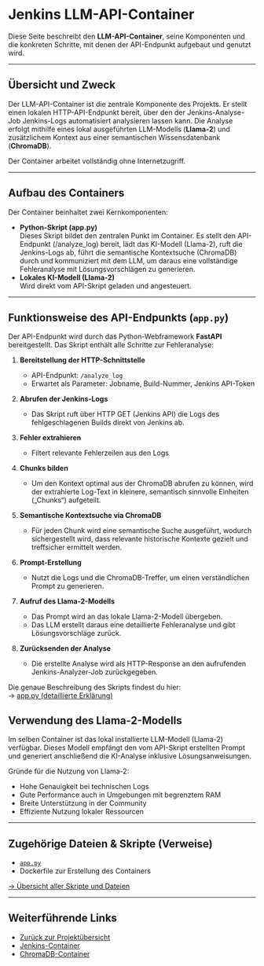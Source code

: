 # Jenkins LLM-API-Container

Diese Seite beschreibt den **LLM-API-Container**, seine Komponenten und die konkreten Schritte, mit denen der API-Endpunkt aufgebaut und genutzt wird.

---

## Übersicht und Zweck

Der LLM-API-Container ist die zentrale Komponente des Projekts. Er stellt einen lokalen HTTP-API-Endpunkt bereit, über den der Jenkins-Analyse-Job Jenkins-Logs automatisiert analysieren lassen kann. Die Analyse erfolgt mithilfe eines lokal ausgeführten LLM-Modells (**Llama-2**) und zusätzlichem Kontext aus einer semantischen Wissensdatenbank (**ChromaDB**).

Der Container arbeitet vollständig ohne Internetzugriff.

---

## Aufbau des Containers

Der Container beinhaltet zwei Kernkomponenten:

- **Python-Skript (app.py)**  
Dieses Skript bildet den zentralen Punkt im Container. Es stellt den API-Endpunkt (/analyze_log) bereit, lädt das KI-Modell (Llama-2), ruft die Jenkins-Logs ab, führt die semantische Kontextsuche (ChromaDB) durch und kommuniziert mit dem LLM, um daraus eine vollständige Fehleranalyse mit Lösungsvorschlägen zu generieren.
- **Lokales KI-Modell (Llama-2)**  
Wird direkt vom API-Skript geladen und angesteuert.

---

## Funktionsweise des API-Endpunkts (`app.py`)

Der API-Endpunkt wird durch das Python-Webframework **FastAPI** bereitgestellt. Das Skript enthält alle Schritte zur Fehleranalyse:

1. **Bereitstellung der HTTP-Schnittstelle**
   - API-Endpunkt: `/analyze_log`
   - Erwartet als Parameter: Jobname, Build-Nummer, Jenkins API-Token

2. **Abrufen der Jenkins-Logs**
   - Das Skript ruft über HTTP GET (Jenkins API) die Logs des fehlgeschlagenen Builds direkt von Jenkins ab.
  
3. **Fehler extrahieren**
   - Filtert relevante Fehlerzeilen aus den Logs
   
4.  **Chunks bilden**  
      - Um den Kontext optimal aus der ChromaDB abrufen zu können, wird der extrahierte Log-Text in kleinere, semantisch sinnvolle Einheiten („Chunks“) aufgeteilt. 

3. **Semantische Kontextsuche via ChromaDB**
   - Für jeden Chunk wird eine semantische Suche ausgeführt, wodurch sichergestellt wird, dass relevante historische Kontexte gezielt und treffsicher ermittelt werden.

3. **Prompt-Erstellung**
   - Nutzt die Logs und die ChromaDB-Treffer, um einen verständlichen Prompt zu generieren.
   
4. **Aufruf des Llama-2-Modells**
   - Das Prompt wird an das lokale Llama-2-Modell übergeben.
   - Das LLM erstellt daraus eine detaillierte Fehleranalyse und gibt Lösungsvorschläge zurück.

5. **Zurücksenden der Analyse**
   - Die erstellte Analyse wird als HTTP-Response an den aufrufenden Jenkins-Analyzer-Job zurückgegeben.

Die genaue Beschreibung des Skripts findest du hier:  
→ [app.py (detaillierte Erklärung)](skripte-und-dateien.md#apppy)



## Verwendung des Llama-2-Modells

Im selben Container ist das lokal installierte LLM-Modell (Llama-2) verfügbar. Dieses Modell empfängt den vom API-Skript erstellten Prompt und generiert anschließend die KI-Analyse inklusive Lösungsanweisungen.  

Gründe für die Nutzung von Llama-2:  

- Hohe Genauigkeit bei technischen Logs  
- Gute Performance auch in Umgebungen mit begrenztem RAM  
- Breite Unterstützung in der Community  
- Effiziente Nutzung lokaler Ressourcen  

---


## Zugehörige Dateien & Skripte (Verweise)

- [`app.py`](scripts-und-dateien.md#apppy)
- Dockerfile zur Erstellung des Containers  

[→ Übersicht aller Skripte und Dateien](scripts-und-dateien.md)

---

## Weiterführende Links

- [Zurück zur Projektübersicht](erweiterte-fehleranalyse-llm-rag.md)
- [Jenkins-Container](jenkins-container.md)
- [ChromaDB-Container](chromadb-container.md)  
